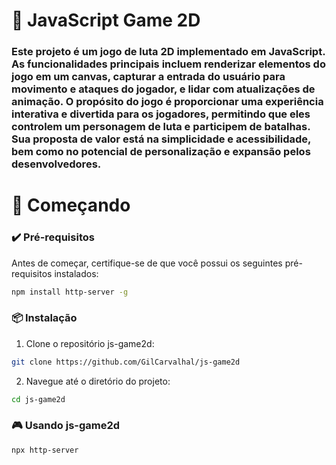 # 📍 JavaScript Game 2D

### Este projeto é um jogo de luta 2D implementado em JavaScript. As funcionalidades principais incluem renderizar elementos do jogo em um canvas, capturar a entrada do usuário para movimento e ataques do jogador, e lidar com atualizações de animação. O propósito do jogo é proporcionar uma experiência interativa e divertida para os jogadores, permitindo que eles controlem um personagem de luta e participem de batalhas. Sua proposta de valor está na simplicidade e acessibilidade, bem como no potencial de personalização e expansão pelos desenvolvedores.

# 🚀 Começando

### ✔️ Pré-requisitos
Antes de começar, certifique-se de que você possui os seguintes pré-requisitos instalados:
```sh
npm install http-server -g
```
### 📦 Instalação

1. Clone o repositório js-game2d:
```sh
git clone https://github.com/GilCarvalhal/js-game2d
```
2. Navegue até o diretório do projeto:
```sh
cd js-game2d
```
### 🎮 Usando js-game2d
```sh
npx http-server
```
